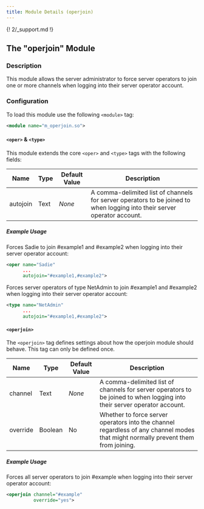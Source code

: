 ```yaml
---
title: Module Details (operjoin)
---
```


{! 2/_support.md !}

## The "operjoin" Module

### Description

This module allows the server administrator to force server operators to join one or more channels when logging into their server operator account.

### Configuration

To load this module use the following `<module>` tag:

```xml
<module name="m_operjoin.so">
```

#### `<oper>` &amp; `<type>`

This module extends the core `<oper>` and `<type>` tags with the following fields:

Name     | Type | Default Value | Description
-------- | ---- | ------------- | -----------
autojoin | Text | *None*        | A comma-delimited list of channels for server operators to be joined to when logging into their server operator account.

##### Example Usage

Forces Sadie to join #example1 and #example2 when logging into their server operator account:

```xml
<oper name="Sadie"
      ...
      autojoin="#example1,#example2">
```

Forces server operators of type NetAdmin to join #example1 and #example2 when logging into their server operator account:

```xml
<type name="NetAdmin"
      ...
      autojoin="#example1,#example2">
```

#### `<operjoin>`

The `<operjoin>` tag defines settings about how the operjoin module should behave. This tag can only be defined once.

Name     | Type    | Default Value | Description
-------- | ------- | ------------- | -----------
channel  | Text    | *None*        | A comma-delimited list of channels for server operators to be joined to when logging into their server operator account.
override | Boolean | No            | Whether to force server operators into the channel regardless of any channel modes that might normally prevent them from joining.

##### Example Usage

Forces all server operators to join #example when logging into their server operator account:

```xml
<operjoin channel="#example"
          override="yes">
```
